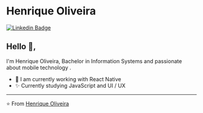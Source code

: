 # Henrique Oliveira
 [![Linkedin Badge](https://img.shields.io/badge/-Linkedin-blue?style=flat-square&logo=Linkedin&logoColor=white&link=www.linkedin.com/in/henrique-in/)](www.linkedin.com/in/henrique-in) 
## Hello 👋, 
I'm Henrique Oliveira, Bachelor in Information Systems and passionate about mobile technology
. 

- :iphone: I am currently working with React Native
- :sparkles: Currently studying JavaScript and UI / UX



---
⭐️ From [Henrique Oliveira](https://github.com/ricktoon)
